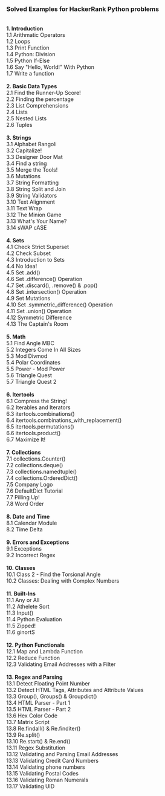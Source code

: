 <h3><strong>Solved Examples for HackerRank Python problems</h3></strong>
  </br>
  <strong>1. Introduction </strong></br>
    1.1  Arithmatic Operators </br>
    1.2  Loops </br>
    1.3  Print Function </br>
    1.4  Python: Division	</br>
    1.5  Python If-Else	</br>
    1.6  Say "Hello, World!" With Python </br>
    1.7  Write a function	</br>
  </br>
  <strong>2. Basic Data Types </strong></br>
    2.1  Find the Runner-Up Score! </br>
    2.2  Finding the percentage </br>
    2.3  List Comprehensions </br>
    2.4  Lists	</br>
    2.5  Nested Lists	</br>
    2.6  Tuples </br>
  </br>
  <strong>3. Strings </strong></br>
    3.1  Alphabet Rangoli </br>
    3.2  Capitalize! </br>
    3.3  Designer Door Mat </br>
    3.4  Find a string </br>
    3.5  Merge the Tools! </br>
    3.6  Mutations </br>
    3.7  String Formatting </br>
    3.8  String Split and Join </br>
    3.9  String Validators </br>
    3.10  Text Alignment </br>
    3.11  Text Wrap </br>
    3.12  The Minion Game </br>
    3.13  What's Your Name? </br>
    3.14  sWAP cASE </br>
  </br>
  <strong>4. Sets </strong></br>
    4.1  Check Strict Superset </br>
    4.2  Check Subset </br>
    4.3  Introduction to Sets </br>
    4.4  No Idea! </br>
    4.5  Set .add() </br>
    4.6  Set .difference() Operation </br>
    4.7  Set .discard(), .remove() & .pop() </br>
    4.8  Set .intersection() Operation </br>
    4.9  Set Mutations </br>
    4.10  Set .symmetric_difference() Operation </br>
    4.11  Set .union() Operation </br>
    4.12  Symmetric Difference </br>
    4.13  The Captain's Room </br>
  </br>
  <strong>5. Math </strong></br>
    5.1  Find Angle MBC </br>
    5.2  Integers Come In All Sizes </br>
    5.3  Mod Divmod </br>
    5.4  Polar Coordinates </br>
    5.5  Power - Mod Power </br>
    5.6  Triangle Quest </br>
    5.7  Triangle Quest 2 </br>
  </br>
  <strong>6. Itertools </strong></br>
    6.1  Compress the String! </br>
    6.2  Iterables and Iterators </br>
    6.3  itertools.combinations() </br>
    6.4  itertools.combinations_with_replacement() </br>
    6.5  itertools.permutations() </br>
    6.6  itertools.product() </br>
    6.7  Maximize It! </br>
  </br>
  <strong>7. Collections </strong></br>
    7.1  collections.Counter() </br>
    7.2  collections.deque() </br>
    7.3  collections.namedtuple() </br>
    7.4  collections.OrderedDict() </br>
    7.5  Company Logo </br>
    7.6  DefaultDict Tutorial </br>
    7.7  Pilling Up! </br>
    7.8  Word Order </br>
  </br>
  <strong>8. Date and Time </strong></br>
    8.1  Calendar Module </br>
    8.2  Time Delta </br>
  </br>
  <strong>9. Errors and Exceptions </strong></br>
    9.1  Exceptions </br>
    9.2  Incorrect Regex </br>
 </br>
 <strong>10. Classes </strong></br>
    10.1  Class 2 - Find the Torsional Angle </br>
    10.2  Classes: Dealing with Complex Numbers </br>
 </br>
 <strong>11. Built-Ins </strong></br>
    11.1  Any or All </br>
    11.2  Athelete Sort </br>
    11.3  Input() </br>
    11.4  Python Evaluation </br>
    11.5  Zipped! </br>
    11.6  ginortS </br>
 </br>
 <strong>12. Python Functionals </strong></br>
    12.1  Map and Lambda Function </br>
    12.2  Reduce Function </br>
    12.3  Validating Email Addresses with a Filter </br>
 </br>
 <strong>13. Regex and Parsing </strong></br>
    13.1  Detect Floating Point Number </br>
    13.2  Detect HTML Tags, Attributes and Attribute Values </br>
    13.3  Group(), Groups() & Groupdict() </br>
    13.4  HTML Parser - Part 1 </br>
    13.5  HTML Parser - Part 2 </br>
    13.6  Hex Color Code </br>
    13.7  Matrix Script </br>
    13.8  Re.findall() & Re.finditer() </br>
    13.9  Re.split() </br>
    13.10  Re.start() & Re.end() </br>
    13.11 Regex Substitution </br>
    13.12  Validating and Parsing Email Addresses </br>
    13.13  Validating Credit Card Numbers </br>
    13.14  Validating phone numbers </br>
    13.15  Validating Postal Codes </br>
    13.16  Validating Roman Numerals </br>
    13.17  Validating UID </br>
